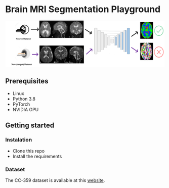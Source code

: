 # Brain MRI Segmentation Playground


![](images/domain_adaptation_problem.png)

## Prerequisites 
- Linux
- Python 3.8
- PyTorch
- NVIDIA GPU

## Getting started
### Instalation
- Clone this repo
- Install the requirements

### Dataset
The CC-359 dataset is available at this [website](https://www.ccdataset.com/).